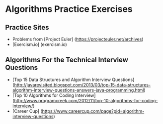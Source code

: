# Algorithms Practice Exercises

## Practice Sites

- Problems from [Project Euler] (https://projecteuler.net/archives)
- [Exercism.io] (exercism.io)

## Algorithms For the Technical Interview Questions

- [Top 15 Data Structures and Algorithm Interview Questions] (http://javarevisited.blogspot.com/2013/03/top-15-data-structures-algorithm-interview-questions-answers-java-programming.html)
- [Top 10 Algorithms for Coding Interview] (http://www.programcreek.com/2012/11/top-10-algorithms-for-coding-interview/)
- [Career Cup] (https://www.careercup.com/page?pid=algorithm-interview-questions)
